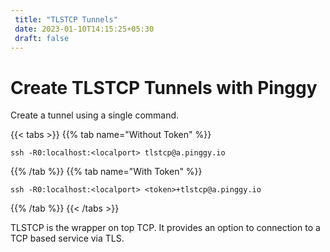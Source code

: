 ```yaml
---
 title: "TLSTCP Tunnels" 
 date: 2023-01-10T14:15:25+05:30 
 draft: false 
---
```


# Create TLSTCP Tunnels with Pinggy

Create a tunnel using a single command.

{{< tabs >}}
{{% tab name="Without Token" %}}
```
ssh -R0:localhost:<localport> tlstcp@a.pinggy.io
```
{{% /tab %}}
{{% tab name="With Token" %}}
```
ssh -R0:localhost:<localport> <token>+tlstcp@a.pinggy.io
```
{{% /tab %}}
{{< /tabs >}}

TLSTCP is the wrapper on top TCP. It provides an option to connection to a TCP based service via TLS.